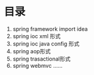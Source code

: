 # 目录
1. spring framework import idea
2. spring ioc xml 形式
3. spring ioc java config 形式
4. spring aop形式
5. spring trasactional形式
6. spring webmvc
......